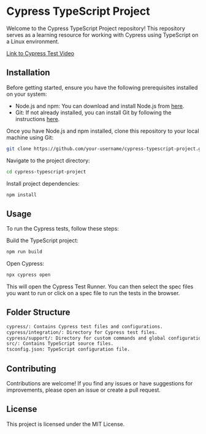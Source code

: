 # Cypress TypeScript Project

Welcome to the Cypress TypeScript Project repository! This repository serves as a learning resource for working with Cypress using TypeScript on a Linux environment.

[Link to Cypress Test Video](https://github.com/nafiz-hossain/cypressfolio/assets/33452602/5909bd80-1e06-4bea-ba18-a02a411a22e3)

## Installation

Before getting started, ensure you have the following prerequisites installed on your system:

- Node.js and npm: You can download and install Node.js from [here](https://nodejs.org/).
- Git: If not already installed, you can install Git by following the instructions [here](https://git-scm.com/).

Once you have Node.js and npm installed, clone this repository to your local machine using Git:

```bash
git clone https://github.com/your-username/cypress-typescript-project.git
```

Navigate to the project directory:

```bash
cd cypress-typescript-project
```

Install project dependencies:

```bash
npm install
```

## Usage
To run the Cypress tests, follow these steps:

Build the TypeScript project:
```bash
npm run build
```

Open Cypress:
```bash
npx cypress open
```
This will open the Cypress Test Runner. You can then select the spec files you want to run or click on a spec file to run the tests in the browser.

## Folder Structure
```bash
cypress/: Contains Cypress test files and configurations.
cypress/integration/: Directory for Cypress test files.
cypress/support/: Directory for custom commands and global configuration.
src/: Contains TypeScript source files.
tsconfig.json: TypeScript configuration file.
```

## Contributing
Contributions are welcome! If you find any issues or have suggestions for improvements, please open an issue or create a pull request.

## License
This project is licensed under the MIT License.
